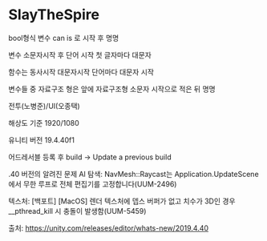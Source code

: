 # SlayTheSpire

bool형식 변수 can is 로 시작 후 명명

변수 소문자시작 후 단어 시작 첫 글자마다 대문자 

함수는 동사시작 대문자시작 단어마다 대문자 시작

변수들 중 자료구조 형은 앞에 자료구조형 소문자 시작으로 적은 뒤 명명

전투(노병준)/UI(오종택)

해상도 기준 1920/1080

유니티 버전 19.4.40f1

어드레서블 등록 후 build -> Update a previous build 

.40 버전의 알려진 문제 
AI 탐색: NavMesh::Raycast는 Application.UpdateScene에서 무한 루프로 전체 편집기를 고정합니다(UUM-2496)

텍스처: [백포트] [MacOS] 렌더 텍스처에 뎁스 버퍼가 없고 치수가 3D인 경우 __pthread_kill 시 충돌이 발생함(UUM-5459)

출처: https://unity.com/releases/editor/whats-new/2019.4.40
